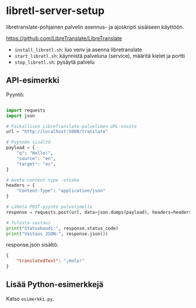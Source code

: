 # libretl-server-setup

libretranslate-pohjainen palvelin asennus- ja ajoskripti sisäiseen käyttöön.

https://github.com/LibreTranslate/LibreTranslate

* `install_libretl.sh`: luo venv ja asenna libretranslate
* `start_libretl.sh`: käynnistä palveluna (service), määritä kielet ja portti
* `stop_libretl.sh`: pysäytä palvelu

## API-esimerkki

Pyyntö:

```python

import requests
import json

# Paikallisen LibreTranslate-palvelimen URL-osoite
url = "http://localhost:5000/translate"

# Pyynnön sisältö
payload = {
    "q": "Hello!",
    "source": "en",
    "target": "es",
}

# Aseta content type -otsake
headers = {
    "Content-Type": "application/json"
}

# Lähetä POST-pyyntö palvelimelle
response = requests.post(url, data=json.dumps(payload), headers=headers)

# Tulosta vastaus
print("Statuskoodi:", response.status_code)
print("Vastaus JSON:", response.json())
```

response.json sisältö:

```json
{
    "translatedText": "¡Hola!"
}
```

## Lisää Python-esimerkkejä

Katso `esimerkki.py`.